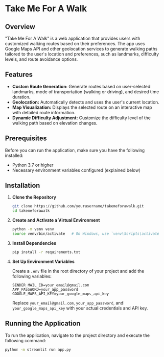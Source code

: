 # Take Me For A Walk

## Overview

"Take Me For A Walk" is a web application that provides users with customized walking routes based on their preferences. The app uses Google Maps API and other geolocation services to generate walking paths tailored to the user's location and preferences, such as landmarks, difficulty levels, and route avoidance options.

## Features

- **Custom Route Generation:** Generate routes based on user-selected landmarks, mode of transportation (walking or driving), and desired time duration.
- **Geolocation:** Automatically detects and uses the user's current location.
- **Map Visualization:** Displays the selected route on an interactive map with detailed route information.
- **Dynamic Difficulty Adjustment:** Customize the difficulty level of the walking path based on elevation changes.

## Prerequisites

Before you can run the application, make sure you have the following installed:

- Python 3.7 or higher
- Necessary environment variables configured (explained below)

## Installation

1. **Clone the Repository**
    ```bash
    git clone https://github.com/yourusername/takemeforawalk.git
    cd takemeforawalk
    ```

2. **Create and Activate a Virtual Environment**
    ```bash
    python -m venv venv
    source venv/bin/activate   # On Windows, use `venv\Scripts\activate`
    ```

3. **Install Dependencies**
    ```bash
    pip install -r requirements.txt
    ```

4. **Set Up Environment Variables**

    Create a `.env` file in the root directory of your project and add the following variables:

    ```plaintext
    SENDER_MAIL_ID=your_email@gmail.com
    APP_PASSWORD=your_app_password
    GOOGLE_MAPS_API_KEY=your_google_maps_api_key
    ```

    Replace `your_email@gmail.com`, `your_app_password`, and `your_google_maps_api_key` with your actual credentials and API key.

## Running the Application

To run the application, navigate to the project directory and execute the following command:

```bash
python -m streamlit run app.py

